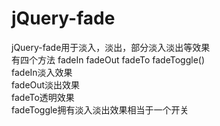 # jQuery-fade
jQuery-fade用于淡入，淡出，部分淡入淡出等效果<br>
有四个方法 fadeIn fadeOut fadeTo fadeToggle()<br>
fadeIn淡入效果<br>
fadeOut淡出效果<br>
fadeTo透明效果<br>
fadeToggle拥有淡入淡出效果相当于一个开关<br>

 
